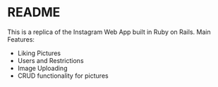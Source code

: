 # README

This is a replica of the Instagram Web App built in Ruby on Rails.
Main Features:
* Liking Pictures
* Users and Restrictions
* Image Uploading
* CRUD functionality for pictures
